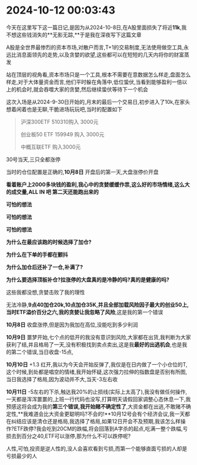 # 2024-10-12 00:03:43

今天在这里写下这一篇日记,是因为从2024-10-8日,在A股里面损失了将近**11k**,我不想这些钱消失的**无影无踪,**于是我在深夜写下这篇文章

A股是全世界最惨烈的资本市场,对散户而言,T+1的交易制度,无法使用做空工具,永远比消息面领先的走势,以及贪婪的欲望,这些都可以在短短的几天内将你的财富蒸发

站在顶层的视角看,资本市场只是一个工具,根本不需要在意数据怎么样走,盘面怎么样走,对于大体量资金而言,他们平时躲在角落中,低位蛰伏,当看到能够盈利一倍以上的机会时,就会吞噬大家的贪婪,然后继续蛰伏等待下一个机会

这次入场是从2024-9-30日开始的,月末的最后一个交易日,初步进入了10k,在家头想着闲着也是无聊,干脆进场玩玩吧,当时的配置如下

> 沪深300ETF 510310购入 3000元
>
> 创业板50 ETF 159949 购入 3000元
>
> 中概互联ETF 购入3000元

30号当天,三只全都涨停

当时的仓位配置是正确的,**10月8日** 开盘后的第一天,大盘涨停价开盘

**看着账户上2000多块钱的盈利,我心中的贪婪缓缓作祟,这么好的市场情绪,这么大的成交量,ALL IN 吧 第二天还能跑出来的**

**可怕的想法**

**可怕的想法**

**可怕的想法**

**为什么在最应该跑的时候选择了加仓?**

**为什么在下单的手都在颤抖**

**为什么加仓后还补了一仓,补满了?**

**为什么要选择顶板补仓?拉涨停的大盘真的是冷静的吗?真的是健康的吗?**



这些我都没想,贪婪击败了我的理性

无法冷静,**9点40加仓20k,10点加仓35K,并且全部加载风险因子最大的创业50上,当时ETF溢价百分之六,我的贪婪让我忽略了风险**,这是我的第一个错误

**10月8日** 收盘涨停,但是因为我加在高位,没能吃到多少利润

**10月9日** 噩梦开始,七个点的低开的我没有意识到风险,大家都在出货,我判断为大家获利了结,并且格局了一天,没有积极找到卖点卖出,这是我**最好的出逃机会**,也是我的第二个错误,当日收盘-15点,

**10月10日** +1.3 红开,我以为今天会开始反弹了,我仅是在日内做了一个小仓位的T,这个时候,到处都是唱空的情绪,我开始怀疑,这次强力拉伸的指数盘是否别有所图,当日我选择了格局,因为波动并不大,当天-3左右收

**10月11日** -5左右的下杀,触达我20%的止损线(实际上太高了),我没有做任何操作,一天都是浑浑噩噩的,上班一行代码也没写,打算明天请假回家调整心态休息一下,我预感这将会成为我的**第三个错误,我开始赌不确定性了**,大资金都在出逃,不敢赌不确定性,**我难道会比大资金更聪明吗?不会的!**10月12号会有个经济会议,我一天都在纠结应该是清仓还是格局,我选择了格局,如果12日开会不及预期,我该怎么样操作?ETF跌停?我会吃到20CM的跌幅,将会回落到A字杀的起点,吃满一整个跌幅,亏损去到百分之40,ETF可以涨停,那为什么不可以跌停呢?

人性,可怕,投资是逆人性的,没人会喜欢看到亏损,而第一个能够直面亏损的人却是亏损最少的人



